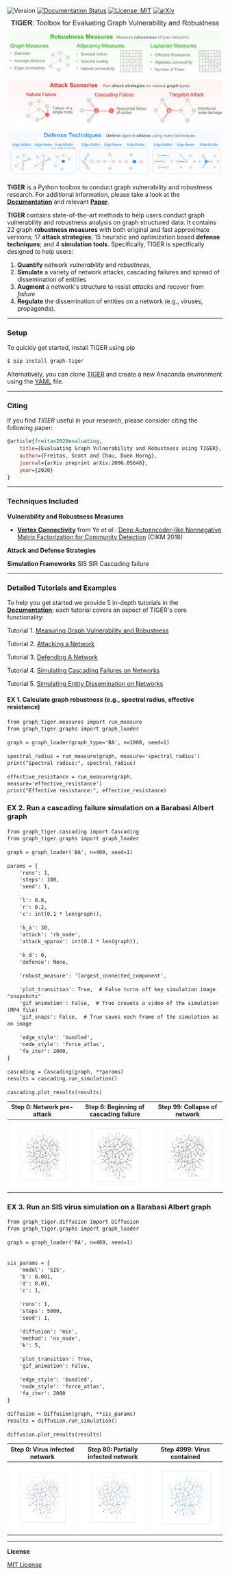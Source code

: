![Version](https://img.shields.io/pypi/v/graph-tiger?color=dark)
[![Documentation Status](https://readthedocs.org/projects/graph-tiger/badge/?version=latest)](https://graph-tiger.readthedocs.io/en/latest/?badge=latest)
[![License: MIT](https://img.shields.io/badge/License-MIT-yellow.svg)](https://opensource.org/licenses/MIT)
[![arXiv](https://img.shields.io/badge/arXiv-2006.05648-<COLOR>.svg)](https://arxiv.org/pdf/2006.05648.pdf)


![TIGER Library](images/TIGER.jpg)

**TIGER** is a Python toolbox to conduct graph vulnerability and robustness research. For additional information, please take a look at the   **[Documentation](https://graph-tiger.readthedocs.io/)** and relevant **[Paper](https://arxiv.org/pdf/2006.05648.pdf)**.

 
**TIGER** contains state-of-the-art methods to help users conduct graph vulnerability and robustness analysis on graph structured data.
It contains 22 graph **robustness measures** with both original and fast approximate versions; 
17 **attack strategies**; 15 heuristic and optimization based **defense techniques**; and 4 **simulation tools**.
Specifically, TIGER is specifically designed to help users:

1. **Quantify** network *vulnerability* and *robustness*, 
2. **Simulate** a variety of network attacks, cascading failures and spread of dissemination of entities
3. **Augment** a network's structure to resist *attacks* and recover from *failure* 
4. **Regulate** the dissemination of entities on a network (e.g., viruses, propaganda). 

--------------------------------------------------------------------------------

### Setup
To quickly get started, install TIGER using pip

```sh
$ pip install graph-tiger
``` 

Alternatively, you can clone [TIGER](https://github.com/safreita1/TIGER.git) and create a new Anaconda environment 
using the [YAML](environment.yml) file.

--------------------------------------------------------------------------------

### Citing

If you find *TIGER* useful in your research, please consider citing the following paper:

```bibtex
@article{freitas2020evaluating,
    title={Evaluating Graph Vulnerability and Robustness using TIGER},
    author={Freitas, Scott and Chau, Duen Horng},
    journal={arXiv preprint arXiv:2006.05648},
    year={2020}
}
```

--------------------------------------------------------------------------------

### Techniques Included

**Vulnerability and Robustness Measures**



* **[Vertex Connectivity](https://karateclub.readthedocs.io/en/latest/modules/root.html#karateclub.community_detection.overlapping.danmf.DANMF)** from Ye *et al.*: [Deep Autoencoder-like Nonnegative Matrix Factorization for Community Detection](https://github.com/benedekrozemberczki/DANMF/blob/master/18DANMF.pdf) (CIKM 2018)

**Attack and Defense Strategies**




**Simulation Frameworks**
SIS
SIR
Cascading failure


--------------------------------------------------------------------------------

### Detailed Tutorials and Examples
To help you get started we provide 5 in-depth tutorials in the **[Documentation](https://graph-tiger.readthedocs.io/)**;
each tutorial covers an aspect of TIGER's core functionality: 

Tutorial 1. [Measuring Graph Vulnerability and Robustness](https://graph-tiger.readthedocs.io/en/latest/tutorials/tutorial-1.html)

Tutorial 2. [Attacking a Network](https://graph-tiger.readthedocs.io/en/latest/tutorials/tutorial-2.html)

Tutorial 3. [Defending A Network](https://graph-tiger.readthedocs.io/en/latest/tutorials/tutorial-3.html)

Tutorial 4. [Simulating Cascading Failures on Networks](https://graph-tiger.readthedocs.io/en/latest/tutorials/tutorial-4.html)

Tutorial 5. [Simulating Entity Dissemination on Networks](https://graph-tiger.readthedocs.io/en/latest/tutorials/tutorial-5.html)


#### EX 1. Calculate graph robustness (e.g., spectral radius, effective resistance)
    from graph_tiger.measures import run_measure
    from graph_tiger.graphs import graph_loader
    
    graph = graph_loader(graph_type='BA', n=1000, seed=1)
    
    spectral_radius = run_measure(graph, measure='spectral_radius')
    print("Spectral radius:", spectral_radius)
    
    effective_resistance = run_measure(graph, measure='effective_resistance')
    print("Effective resistance:", effective_resistance)
        
    

### EX 2. Run a cascading failure simulation on a Barabasi Albert graph
    from graph_tiger.cascading import Cascading
    from graph_tiger.graphs import graph_loader
    
    graph = graph_loader('BA', n=400, seed=1)
    
    params = {
        'runs': 1,
        'steps': 100,
        'seed': 1,

        'l': 0.8,
        'r': 0.2,
        'c': int(0.1 * len(graph)),
    
        'k_a': 30,
        'attack': 'rb_node',
        'attack_approx': int(0.1 * len(graph)),
    
        'k_d': 0,
        'defense': None,
    
        'robust_measure': 'largest_connected_component',
    
        'plot_transition': True,  # False turns off key simulation image "snapshots"
        'gif_animation': False,  # True creaets a video of the simulation (MP4 file)
        'gif_snaps': False,  # True saves each frame of the simulation as an image
    
        'edge_style': 'bundled',
        'node_style': 'force_atlas',
        'fa_iter': 2000,
    }
    
    cascading = Cascading(graph, **params)
    results = cascading.run_simulation()
    
    cascading.plot_results(results)
    
Step 0: Network pre-attack | Step 6: Beginning of cascading failure | Step 99: Collapse of network
:-------------------------:|:-------------------------:|:-------------------------:
![](images/Cascading:step=0,l=0.8,r=0.2,k_a=30,attack=rb_node,k_d=0,defense=None.jpg)  |  ![](images/Cascading:step=6,l=0.8,r=0.2,k_a=30,attack=rb_node,k_d=0,defense=None.jpg)  |  ![](images/Cascading:step=99,l=0.8,r=0.2,k_a=30,attack=rb_node,k_d=0,defense=None.jpg)
    
    
[comment]: ![](images/Cascading:step=100,l=0.8,r=0.2,k_a=30,attack=rb_node,k_d=0,defense=None_results.jpg)
    
### EX 3. Run an SIS virus simulation on a Barabasi Albert graph
    from graph_tiger.diffusion import Diffusion
    from graph_tiger.graphs import graph_loader
    
    graph = graph_loader('BA', n=400, seed=1)
    
    
    sis_params = {
        'model': 'SIS',
        'b': 0.001,
        'd': 0.01,
        'c': 1,
    
        'runs': 1,
        'steps': 5000,
        'seed': 1,
    
        'diffusion': 'min',
        'method': 'ns_node',
        'k': 5,
    
        'plot_transition': True,
        'gif_animation': False,
    
        'edge_style': 'bundled',
        'node_style': 'force_atlas',
        'fa_iter': 2000
    }
    
    diffusion = Diffusion(graph, **sis_params)
    results = diffusion.run_simulation()
    
    diffusion.plot_results(results)
    
    
Step 0: Virus infected network |Step 80: Partially infected network | Step 4999: Virus contained
:-------------------------:|:-------------------------:|:-------------------------:
![](images/SIS_epidemic:step=0,diffusion=min,method=ns_node,k=5.jpg)  |![](images/SIS_epidemic:step=80,diffusion=min,method=ns_node,k=5.jpg)  |  ![](images/SIS_epidemic:step=4999,diffusion=min,method=ns_node,k=5.jpg)

[comment]: ![](images/SIS_epidemic:step=5000,diffusion=min,method=ns_node,k=5_results.jpg)

--------------------------------------------------------------------------------
**License**

[MIT License](LICENSE)